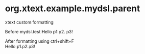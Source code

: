 # org.xtext.example.mydsl.parent
xtext custom formatting

Before mydsl.test 
Hello p1.p2.  p3!  

After formatting using ctrl+shift+F  
Hello p1.p2.p3!
